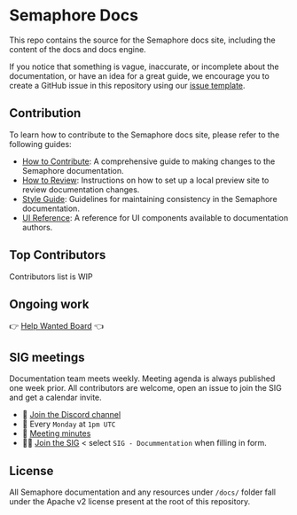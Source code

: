 # Semaphore Docs

This repo contains the source for the Semaphore docs site, including the content of the docs and docs engine.

If you notice that something is vague, inaccurate, or incomplete about the documentation, or have an idea for a great guide, we encourage you to create a GitHub issue in this repository using our [issue template](./).

## Contribution

To learn how to contribute to the Semaphore docs site, please refer to the following guides:

- [How to Contribute](./docs-contributing/CONTRIBUTING.md): A comprehensive guide to making changes to the Semaphore documentation.
- [How to Review](./docs-contributing/REVIEWING.md): Instructions on how to set up a local preview site to review documentation changes.
- [Style Guide](./docs-contributing/STYLE_GUIDE.md): Guidelines for maintaining consistency in the Semaphore documentation.
- [UI Reference](./docs-contributing/UI-REFERENCE.md): A reference for UI components available to documentation authors.

## Top Contributors

Contributors list is WIP

## Ongoing work

👉 [Help Wanted Board](https://github.com/orgs/semaphoreci/projects/2/views/7) 👈

## SIG meetings

Documentation team meets weekly. Meeting agenda is always published one week prior. All contributors are welcome, open an issue to join the SIG and get a calendar invite.

- 💬 [Join the Discord channel](https://discord.gg/Rvum6crB6z)
- 📆 Every `Monday` at `1pm UTC`
- 📝 [Meeting minutes](https://github.com/semaphoreci/semaphore/blob/main/docs/docs-contributing/meeting-notes.md)
- 🙋‍♂️ [Join the SIG](https://forms.gle/tcNpGA4Zyghnu7sh8) < select `SIG - Docummentation` when filling in form.

## License

All Semaphore documentation and any resources under `/docs/` folder fall under the Apache v2 license present at the root of this repository.
